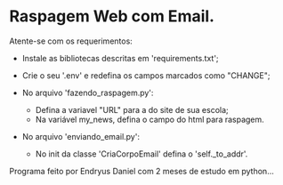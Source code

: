 ﻿# Raspagem Web com Email.

 Atente-se com os requerimentos:

 - Instale as bibliotecas descritas em 'requirements.txt';
 - Crie o seu '.env' e redefina os campos marcados como "CHANGE";

- No arquivo 'fazendo_raspagem.py':
   - Defina a variavel "URL" para a do site de sua escola;
   - Na variável my_news, defina o campo do html para raspagem.
 
- No arquivo 'enviando_email.py':
   - No init da classe 'CriaCorpoEmail' defina o 'self._to_addr'.
 

Programa feito por Endryus Daniel com 2 meses de estudo em python...
